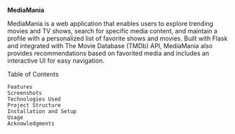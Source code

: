 **MediaMania**

MediaMania is a web application that enables users to explore trending movies and TV shows, search for specific media content, and maintain a profile with a personalized list of favorite shows and movies. 
Built with Flask and integrated with The Movie Database (TMDb) API, MediaMania also provides recommendations based on favorited media and includes an interactive UI for easy navigation.

Table of Contents

    Features
    Screenshots
    Technologies Used
    Project Structure
    Installation and Setup
    Usage
    Acknowledgments
